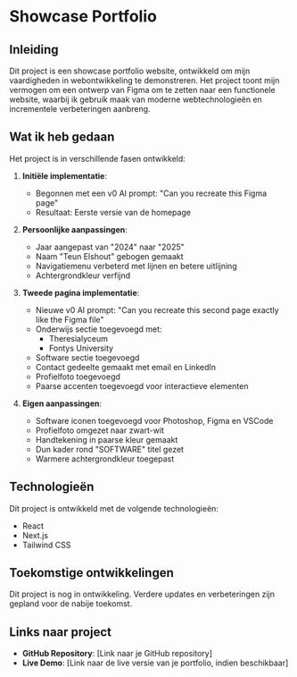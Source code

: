 # Showcase Portfolio

## Inleiding

Dit project is een showcase portfolio website, ontwikkeld om mijn vaardigheden in webontwikkeling te demonstreren. Het project toont mijn vermogen om een ontwerp van Figma om te zetten naar een functionele website, waarbij ik gebruik maak van moderne webtechnologieën en incrementele verbeteringen aanbreng.

## Wat ik heb gedaan

Het project is in verschillende fasen ontwikkeld:

1. **Initiële implementatie**: 
   - Begonnen met een v0 AI prompt: "Can you recreate this Figma page"
   - Resultaat: Eerste versie van de homepage

2. **Persoonlijke aanpassingen**:
   - Jaar aangepast van "2024" naar "2025"
   - Naam "Teun Elshout" gebogen gemaakt
   - Navigatiemenu verbeterd met lijnen en betere uitlijning
   - Achtergrondkleur verfijnd

3. **Tweede pagina implementatie**:
   - Nieuwe v0 AI prompt: "Can you recreate this second page exactly like the Figma file"
   - Onderwijs sectie toegevoegd met:
     - Theresialyceum
     - Fontys University
   - Software sectie toegevoegd
   - Contact gedeelte gemaakt met email en LinkedIn
   - Profielfoto toegevoegd
   - Paarse accenten toegevoegd voor interactieve elementen

4. **Eigen aanpassingen**:
   - Software iconen toegevoegd voor Photoshop, Figma en VSCode
   - Profielfoto omgezet naar zwart-wit
   - Handtekening in paarse kleur gemaakt
   - Dun kader rond "SOFTWARE" titel gezet
   - Warmere achtergrondkleur toegepast

## Technologieën

Dit project is ontwikkeld met de volgende technologieën:

- React
- Next.js
- Tailwind CSS

## Toekomstige ontwikkelingen

Dit project is nog in ontwikkeling. Verdere updates en verbeteringen zijn gepland voor de nabije toekomst.

## Links naar project

- **GitHub Repository**: [Link naar je GitHub repository]
- **Live Demo**: [Link naar de live versie van je portfolio, indien beschikbaar]
